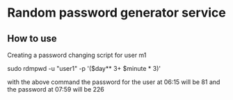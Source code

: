 # Random password generator service

## How to use
Creating a password changing script for user m1

sudo rdmpwd -u "user1" -p '($day** 3+ $minute * 3)'

with the above command the password for the user at 06:15 will be 81 and the password at 07:59 will be 226
